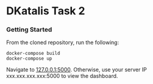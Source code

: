 # DKatalis Task 2

### Getting Started

From the cloned repository, run the following:
```
docker-compose build
docker-compose up
```

Navigate to [127.0.0.1:5000](http://127.0.0.1:5000). 
Otherwise, use your server IP xxx.xxx.xxx.xxx:5000 to view the dashboard.

